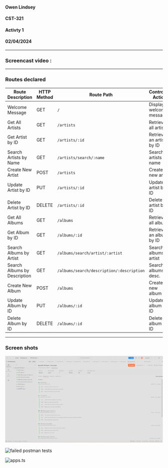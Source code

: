 #### Owen Lindsey
#### CST-321
#### Activty 1
#### 02/04/2024

--- 

### Screencast video : 
---

### Routes declared

| Route Description                   | HTTP Method | Route Path                                  | Controller Action          |
|-------------------------------------|-------------|---------------------------------------------|----------------------------|
| Welcome Message                     | GET         | `/`                                         | Display welcome message    |
| Get All Artists                     | GET         | `/artists`                                  | Retrieve all artists       |
| Get Artist by ID                    | GET         | `/artists/:id`                              | Retrieve an artist by ID  |
| Search Artists by Name              | GET         | `/artists/search/:name`                     | Search artists by name    |
| Create New Artist                   | POST        | `/artists`                                  | Create a new artist       |
| Update Artist by ID                 | PUT         | `/artists/:id`                              | Update an artist by ID    |
| Delete Artist by ID                 | DELETE      | `/artists/:id`                              | Delete an artist by ID    |
| Get All Albums                      | GET         | `/albums`                                   | Retrieve all albums        |
| Get Album by ID                     | GET         | `/albums/:id`                               | Retrieve an album by ID   |
| Search Albums by Artist             | GET         | `/albums/search/artist/:artist`             | Search albums by artist   |
| Search Albums by Description        | GET         | `/albums/search/description/:description`   | Search albums by desc.    |
| Create New Album                    | POST        | `/albums`                                   | Create a new album        |
| Update Album by ID                  | PUT         | `/albums/:id`                               | Update an album by ID     |
| Delete Album by ID                  | DELETE      | `/albums/:id`                               | Delete an album by ID     |


--- 

### Screen shots 

![passed postman tests](https://github.com/omniV1/CST-391/blob/main/docs/activity1/screenshots/Passed.png)


![failed postman tests](C:\git\CST-391\docs\activity1\screenshots\Failed.png)

![apps.ts](C:\git\CST-391\docs\activity1\screenshots\app.ts.png)

